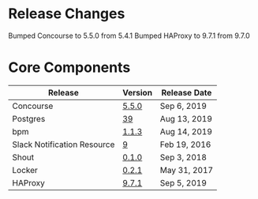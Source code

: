 # Release Changes

Bumped Concourse to 5.5.0 from 5.4.1
Bumped HAProxy to 9.7.1 from 9.7.0

# Core Components

| Release | Version | Release Date |
| ------- | ------- | ------------ | 
| Concourse | [5.5.0](https://github.com/concourse/concourse-bosh-release/releases/tag/v5.5.0) | Sep 6, 2019 |
| Postgres | [39](https://github.com/cloudfoundry/postgres-release/releases/tag/v39) | Aug 13, 2019 |
| bpm | [1.1.3](https://github.com/cloudfoundry/bpm-release/releases/tag/v1.1.3) | Aug 14, 2019 |
| Slack Notification Resource | [9](https://github.com/cloudfoundry-community-attic/slack-notification-resource-boshrelease/releases/tag/v9) | Feb 19, 2016 |
| Shout | [0.1.0](https://github.com/jhunt/shout-boshrelease/releases/tag/v0.1.0) | Sep 3, 2018 |
| Locker | [0.2.1](https://github.com/cloudfoundry-community/locker-boshrelease/releases/tag/v0.2.1) | May 31, 2017 |
| HAProxy | [9.7.1](https://github.com/cloudfoundry-incubator/haproxy-boshrelease/releases/tag/v9.7.1) | Sep 5, 2019 |
